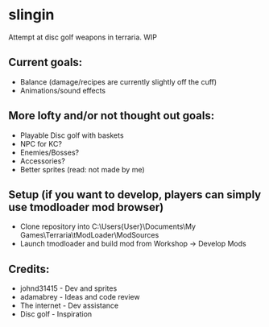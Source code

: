 # slingin

Attempt at disc golf weapons in terraria. WIP

## Current goals:
- Balance (damage/recipes are currently slightly off the cuff)
- Animations/sound effects

## More lofty and/or not thought out goals:
- Playable Disc golf with baskets
- NPC for KC?
- Enemies/Bosses?
- Accessories?
- Better sprites (read: not made by me)

## Setup (if you want to develop, players can simply use tmodloader mod browser)
- Clone repository into C:\Users\{User}\Documents\My Games\Terraria\tModLoader\ModSources
- Launch tmodloader and build mod from Workshop -> Develop Mods

## Credits:
- johnd31415 - Dev and sprites
- adamabrey - Ideas and code review
- The internet - Dev assistance
- Disc golf - Inspiration
